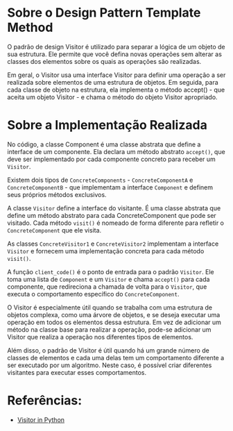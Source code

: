 # Sobre o Design Pattern Template Method
O padrão de design Visitor é utilizado para separar a lógica de um objeto
de sua estrutura. Ele permite que você defina novas operações sem alterar
as classes dos elementos sobre os quais as operações são realizadas.

Em geral, o Visitor usa uma interface Visitor para definir uma operação
a ser realizada sobre elementos de uma estrutura de objetos. Em seguida,
para cada classe de objeto na estrutura, ela implementa o método 
accept() - que aceita um objeto Visitor - e chama o método do objeto 
Visitor apropriado.


# Sobre a Implementação Realizada
No código, a classe Component é uma classe abstrata que define a interface 
de um componente. Ela declara um método abstrato `accept()`, que deve ser
implementado por cada componente concreto para receber um `Visitor`.

Existem dois tipos de `ConcreteComponents` - `ConcreteComponentA` e 
`ConcreteComponentB` - que implementam a interface `Component` e definem
seus próprios métodos exclusivos.

A classe `Visitor` define a interface do visitante. É uma classe abstrata
que define um método abstrato para cada ConcreteComponent que pode ser 
visitado. Cada método `visit()` é nomeado de forma diferente para refletir
o `ConcreteComponent` que ele visita.

As classes `ConcreteVisitor1` e `ConcreteVisitor2` implementam a interface
`Visitor` e fornecem uma implementação concreta para cada método `visit()`.

A função `client_code()` é o ponto de entrada para o padrão `Visitor`.
Ele toma uma lista de `Component` e um `Visitor` e chama `accept()` para 
cada componente, que redireciona a chamada de volta para o `Visitor`, que 
executa o comportamento específico do `ConcreteComponent`.

O Visitor é especialmente útil quando se trabalha com uma estrutura de 
objetos complexa, como uma árvore de objetos, e se deseja executar uma 
operação em todos os elementos dessa estrutura. Em vez de adicionar um
método na classe base para realizar a operação, pode-se adicionar um
Visitor que realiza a operação nos diferentes tipos de elementos.

Além disso, o padrão de Visitor é útil quando há um grande número de classes 
de elementos e cada uma delas tem um comportamento diferente a ser executado
por um algoritmo. Neste caso, é possível criar diferentes visitantes para 
executar esses comportamentos.


# Referências:
- [Visitor in Python](https://refactoring.guru/design-patterns/visitor/python/example)
